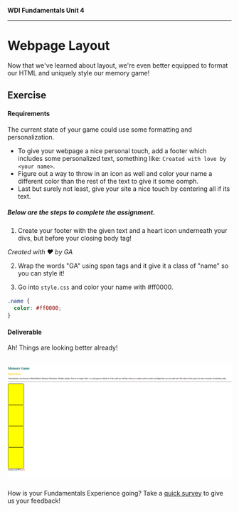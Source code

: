 **WDI Fundamentals Unit 4**

---

# Webpage Layout

Now that we've learned about layout, we're even better equipped to format our HTML and uniquely style our memory game!

## Exercise

#### Requirements

The current state of your game could use some formatting and personalization.
* To give your webpage a nice personal touch, add a footer which includes some personalized text, something like: `Created with love by <your name>`.
* Figure out a way to throw in an icon as well and color your name a different color than the rest of the text to give it some oomph.
* Last but surely not least, give your site a nice touch by centering all if its text.

##### Below are the steps to complete the assignment.

1) Create your footer with the given text and a heart icon underneath your divs, but before your closing body tag!

*Created with &hearts; by GA*

2) Wrap the words "GA" using span tags and it give it a class of "name" so you can style it!

3) Go into `style.css` and color your name with #ff0000.

```css
.name {
  color: #ff0000;
}
```

#### Deliverable

Ah! Things are looking better already!


![](../assets/elkwebdesign/memorygame5.png)
---
How is your Fundamentals Experience going? Take a [quick survey](../feedback.md) to give us your feedback!
